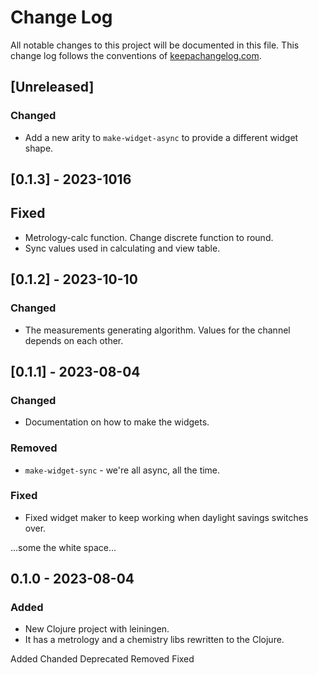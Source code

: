 # Change Log
All notable changes to this project will be documented in this file. This change log follows the conventions of [keepachangelog.com](http://keepachangelog.com/).

## [Unreleased]
### Changed
- Add a new arity to `make-widget-async` to provide a different widget shape.

## [0.1.3] - 2023-1016
## Fixed
- Metrology-calc function. Change discrete function to round.
- Sync values used in calculating and view table.

## [0.1.2] - 2023-10-10
### Changed
- The measurements generating algorithm. Values for the channel
depends on each other.

## [0.1.1] - 2023-08-04
### Changed
- Documentation on how to make the widgets.

### Removed
- `make-widget-sync` - we're all async, all the time.

### Fixed
- Fixed widget maker to keep working when daylight savings switches over.

...some the white space...

## 0.1.0 - 2023-08-04
### Added
- New Clojure project with leiningen.
- It has a metrology and a chemistry libs rewritten to the Clojure. 

Added
Chanded
Deprecated
Removed
Fixed
